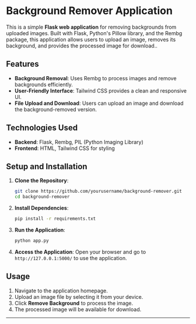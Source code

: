 # Background Remover Application

This is a simple **Flask web application** for removing backgrounds from uploaded images. Built with Flask, Python's Pillow library, and the Rembg package, this application allows users to upload an image, removes its background, and provides the processed image for download..

## Features

- **Background Removal**: Uses Rembg to process images and remove backgrounds efficiently.
- **User-Friendly Interface**: Tailwind CSS provides a clean and responsive UI.
- **File Upload and Download**: Users can upload an image and download the background-removed version.

## Technologies Used

- **Backend**: Flask, Rembg, PIL (Python Imaging Library)
- **Frontend**: HTML, Tailwind CSS for styling

## Setup and Installation

1. **Clone the Repository**:
    ```bash
    git clone https://github.com/yourusername/background-remover.git
    cd background-remover
    ```

2. **Install Dependencies**:
    ```bash
    pip install -r requirements.txt
    ```

3. **Run the Application**:
    ```bash
    python app.py
    ```

4. **Access the Application**:
   Open your browser and go to `http://127.0.0.1:5000/` to use the application.

## Usage

1. Navigate to the application homepage.
2. Upload an image file by selecting it from your device.
3. Click **Remove Background** to process the image.
4. The processed image will be available for download.

---

